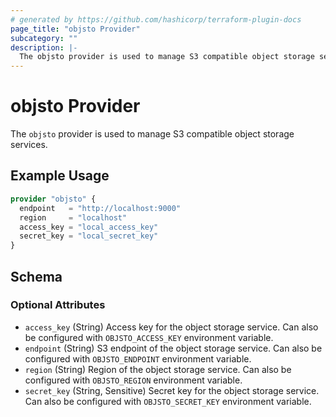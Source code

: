```yaml
---
# generated by https://github.com/hashicorp/terraform-plugin-docs
page_title: "objsto Provider"
subcategory: ""
description: |-
  The objsto provider is used to manage S3 compatible object storage services.
---
```


# objsto Provider

The `objsto` provider is used to manage S3 compatible object storage services.

## Example Usage

```terraform
provider "objsto" {
  endpoint   = "http://localhost:9000"
  region     = "localhost"
  access_key = "local_access_key"
  secret_key = "local_secret_key"
}
```

<!-- schema generated by tfplugindocs -->
## Schema

### Optional Attributes

- `access_key` (String) Access key for the object storage service. Can also be configured with `OBJSTO_ACCESS_KEY` environment variable.
- `endpoint` (String) S3 endpoint of the object storage service. Can also be configured with `OBJSTO_ENDPOINT` environment variable.
- `region` (String) Region of the object storage service. Can also be configured with `OBJSTO_REGION` environment variable.
- `secret_key` (String, Sensitive) Secret key for the object storage service. Can also be configured with `OBJSTO_SECRET_KEY` environment variable.
